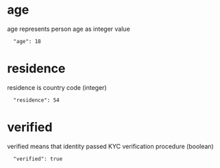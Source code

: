 [comment]: <> ([age is ]&# 40;# age&# 41;)
# age

age represents person age as integer value

```
  "age": 18
```
# residence

residence is country code (integer)

```
  "residence": 54
```

# verified

verified means that identity passed KYC verification procedure (boolean)

```
  "verified": true 
 ```